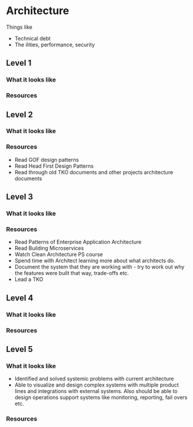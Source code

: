 # Architecture

Things like
- Technical debt
- The ilities, performance, security

## Level 1

### What it looks like

### Resources

## Level 2

### What it looks like

### Resources
- Read GOF design patterns
- Read Head First Design Patterns
- Read through old TKO documents and other projects architecture documents

## Level 3

### What it looks like

### Resources
- Read Patterns of Enterprise Application Architecture
- Read Building Microservices
- Watch Clean Architecture PS course
- Spend time with Architect learning more about what architects do.
- Document the system that they are working with - try to work out why the features were built that way, trade-offs etc.
- Lead a TKO

## Level 4

### What it looks like

### Resources

## Level 5

### What it looks like
- Identified and solved systemic problems with current architecture
- Able to visualize and design complex systems with multiple product lines and integrations with external systems. Also should be able to design operations support systems like monitoring, reporting, fail overs etc.

### Resources

